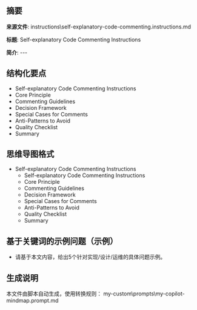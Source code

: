 ## 摘要

**来源文件**: instructions\self-explanatory-code-commenting.instructions.md

**标题**: Self-explanatory Code Commenting Instructions

**简介**: ---

## 结构化要点

- Self-explanatory Code Commenting Instructions
- Core Principle
- Commenting Guidelines
- Decision Framework
- Special Cases for Comments
- Anti-Patterns to Avoid
- Quality Checklist
- Summary

## 思维导图格式

- Self-explanatory Code Commenting Instructions
  - Self-explanatory Code Commenting Instructions
  - Core Principle
  - Commenting Guidelines
  - Decision Framework
  - Special Cases for Comments
  - Anti-Patterns to Avoid
  - Quality Checklist
  - Summary

## 基于关键词的示例问题（示例）

- 请基于本文内容，给出5个针对实现/设计/运维的具体问题示例。

## 生成说明

本文件由脚本自动生成，使用转换规则： my-custom\prompts\my-copilot-mindmap.prompt.md
